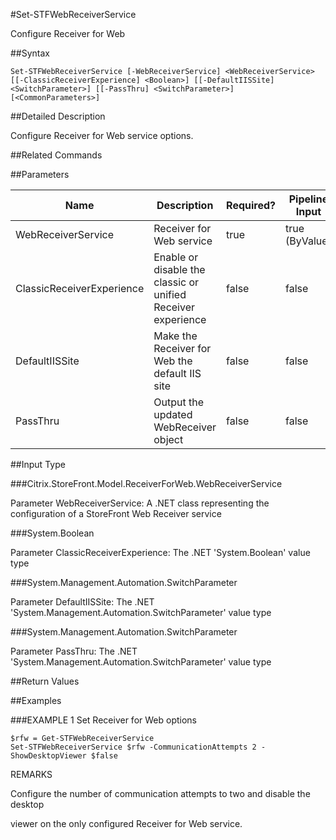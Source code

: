 #Set-STFWebReceiverService
Configure Receiver for Web
##Syntax
```Set-STFWebReceiverService [-WebReceiverService] <WebReceiverService> [[-ClassicReceiverExperience] <Boolean>] [[-DefaultIISSite] <SwitchParameter>] [[-PassThru] <SwitchParameter>] [<CommonParameters>]
```
##Detailed Description
Configure Receiver for Web service options.
##Related Commands
##Parameters
|Name|Description|Required?|Pipeline Input||--|--|--|--||WebReceiverService|Receiver for Web service|true|true (ByValue)||ClassicReceiverExperience|Enable or disable the classic or unified Receiver experience|false|false||DefaultIISSite|Make the Receiver for Web the default IIS site|false|false||PassThru|Output the updated WebReceiver object|false|false|##Input Type
###Citrix.StoreFront.Model.ReceiverForWeb.WebReceiverService
Parameter WebReceiverService: A .NET class representing the configuration of a StoreFront Web Receiver service
###System.Boolean
Parameter ClassicReceiverExperience: The .NET 'System.Boolean' value type
###System.Management.Automation.SwitchParameter
Parameter DefaultIISSite: The .NET 'System.Management.Automation.SwitchParameter' value type
###System.Management.Automation.SwitchParameter
Parameter PassThru: The .NET 'System.Management.Automation.SwitchParameter' value type
##Return Values
##Examples
###EXAMPLE 1 Set Receiver for Web options
```$rfw = Get-STFWebReceiverService
Set-STFWebReceiverService $rfw -CommunicationAttempts 2 -ShowDesktopViewer $false
```
REMARKS
Configure the number of communication attempts to two and disable the desktop
viewer on the only configured Receiver for Web service.
